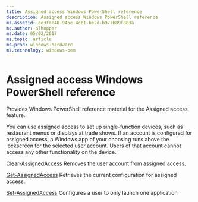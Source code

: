 ```yaml
---
title: Assigned access Windows PowerShell reference
description: Assigned access Windows PowerShell reference
ms.assetid: ee3fae48-945e-4cb1-be2d-b977b89f883a
ms.author: alhopper
ms.date: 05/02/2017
ms.topic: article
ms.prod: windows-hardware
ms.technology: windows-oem
---
```

# Assigned access Windows PowerShell reference

Provides Windows PowerShell reference material for the Assigned access feature.

You can use assigned access to set up single-function devices, such as restaurant menus or displays at trade shows. If an account is configured for assigned access, a Windows app of your choosing runs above the lockscreen for the selected user account. Users of that account cannot access any other functionality on the device.

[Clear-AssignedAccess](https://technet.microsoft.com/itpro/powershell/windows/assignedaccess/clear-assignedaccess)
Removes the user account from assigned access.

[Get-AssignedAccess](https://technet.microsoft.com/itpro/powershell/windows/assignedaccess/get-assignedaccess)
Retrieves the current configuration for assigned access.

[Set-AssignedAccess](https://technet.microsoft.com/itpro/powershell/windows/assignedaccess/set-assignedaccess)
Configures a user to only launch one application
